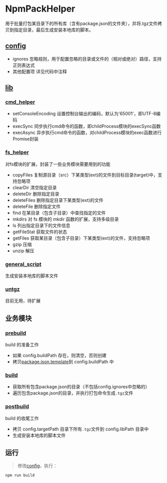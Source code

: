 # NpmPackHelper
用于批量打包某目录下的所有库（含有package.json的文件夹），并将.tgz文件拷贝到指定目录，最后生成安装本地库的脚本。

## [config](config/index.js)
- ignores 忽略规则，用于配置忽略的目录或文件的（相对或绝对）路径，支持正则表达式
- 其他配置项 详见代码中注释

## [lib](src/lib)
### [cmd_helper](src/lib/cmd_helper.js)
- setConsoleEncoding 设置控制台输出的编码，默认为'65001'，即UTF-8编码
- execSync 同步执行cmd命令的函数，即childProcess模块的execSync函数
- execAsync 异步执行cmd命令的函数，对childProcess模块的exec函数进行Promise封装

### [fs_helper](src/lib/fs_helper.js)
对fs模块的扩展，封装了一些业务模块需要用到的功能
- copyFiles 复制源目录（src）下某类型(ext)的文件到目标目录(target)中，支持忽略项
- clearDir 清空指定目录
- deleteDir 删除指定目录
- deleteFiles 删除指定目录下某类型(ext)的文件
- deleteFile 删除指定文件
- find 在某目录（包含子目录）中查找指定的文件
- mkdirs 对 fs 模块的 mkdir 函数的扩展，支持多级目录
- ls 列出指定目录下的文件信息
- getFileStat 获取文件的状态
- getFiles 获取某目录（包含子目录）下某类型(ext)的文件，支持忽略项
- gzip 压缩
- unzip 解压
    
### [general_script](src/lib/general_script.js)
生成安装本地库的脚本文件

### [untgz](src/lib/untgz.js)
目前无用，待扩展

## 业务模块
### [prebuild](src/prebuild.js)
build 的准备工作
- 如果 config.buildPath 存在，则清空，否则创建
- 拷贝[package.json.template](./config/package.json.template)到 config.buildPath 中

### [build](src/build.js)
- 获取所有包含package.json的目录（不包括config.ignores中忽略的）
- 遍历包含package.json的目录，并执行打包命令生成`.tgz`文件

### [postbuild](src/postbuild.js)
build 的收尾工作
- 拷贝 config.targetPath 目录下所有`.tgz`文件到 config.libPath 目录中
- 生成安装本地库的脚本文件

## 运行
>修改[config](config/index.js)，执行：
```bash
npm run build
```